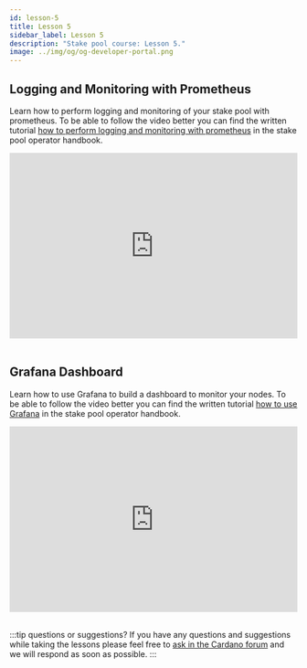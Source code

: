 ```yaml
---
id: lesson-5
title: Lesson 5
sidebar_label: Lesson 5
description: "Stake pool course: Lesson 5."
image: ../img/og/og-developer-portal.png
---
```

 
## Logging and Monitoring with Prometheus

Learn how to perform logging and monitoring of your stake pool with prometheus. To be able to follow the video better you can find the written tutorial [how to perform logging and monitoring with prometheus](/docs/stake-pool-course/handbook/apply-logging-prometheus) in the stake pool operator handbook.

<iframe width="100%" height="325" src="https://www.youtube.com/embed/VIyDBz7Gd4Y" frameborder="0" allow="accelerometer; autoplay; clipboard-write; encrypted-media; gyroscope; picture-in-picture; fullscreen;"></iframe>
<br/><br/>


## Grafana Dashboard

Learn how to use Grafana to build a dashboard to monitor your nodes. To be able to follow the video better you can find the written tutorial [how to use Grafana](https://docs.cardano.org/projects/cardano-node/en/latest/logging-monitoring/grafana.html) in the stake pool operator handbook.

<iframe width="100%" height="325" src="https://www.youtube.com/embed/KsYqeEjjVbQ" frameborder="0" allow="accelerometer; autoplay; clipboard-write; encrypted-media; gyroscope; picture-in-picture; fullscreen;"></iframe>
<br/><br/>

:::tip questions or suggestions?
If you have any questions and suggestions while taking the lessons please feel free to [ask in the Cardano forum](https://forum.cardano.org/c/staking-delegation/setup-a-stake-pool/158) and we will respond as soon as possible.
:::